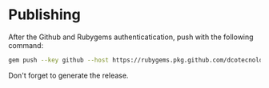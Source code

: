 # Publishing

After the Github and Rubygems authenticatication, push with the following command:

```sh
gem push --key github --host https://rubygems.pkg.github.com/dcotecnologia geo-regions-1.0.0.gem
```

Don't forget to generate the release.
